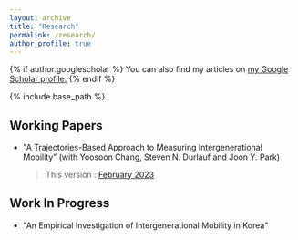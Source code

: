 ```yaml
---
layout: archive
title: "Research"
permalink: /research/
author_profile: true
---
```


{% if author.googlescholar %}
  You can also find my articles on <u><a href="{{author.googlescholar}}">my Google Scholar profile</a>.</u>
{% endif %}

{% include base_path %}

Working Papers
-----
* "A Trajectories-Based Approach to Measuring Intergenerational Mobility" 
(with Yoosoon Chang, Steven N. Durlauf and Joon Y. Park)
  > This version : [February 2023](https://) 

Work In Progress
-----

* "An Empirical Investigation of Intergenerational Mobility in Korea" 


